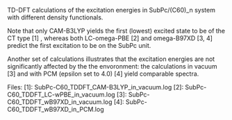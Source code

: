 TD-DFT calculations of the excitation energies in SubPc/(C60)_n system with different density functionals.

 Note that only CAM-B3LYP yields the first (lowest) excited state to be of the CT type [1] , whereas 
 both LC-omega-PBE [2] and omega-B97XD [3, 4] predict the first excitation to be on the SubPc unit. 

 Another set of calculations illustrates that the excitation energies are not significantly affected by the
 the envoronment: the calculations in vacuum [3] and with PCM (epsilon set to 4.0) [4] yield comparable spectra.

 
 Files:
 [1]:  SubPc-C60_TDDFT_CAM-B3LYP_in_vacuum.log
 [2]:  SubPc-C60_TDDFT_LC-wPBE_in_vacuum.log
 [3]:  SubPc-C60_TDDFT_wB97XD_in_vacuum.log
 [4]:  SubPc-C60_TDDFT_wB97XD_in_PCM.log



    